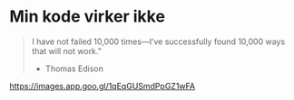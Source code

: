 # Min kode virker ikke

> I have not failed 10,000 times—I’ve successfully found 10,000 ways that will not work.”
> - Thomas Edison

https://images.app.goo.gl/1qEqGUSmdPpGZ1wFA
